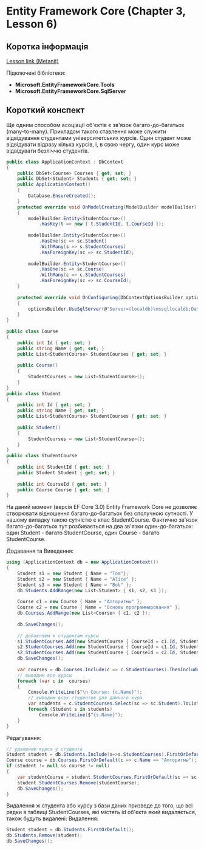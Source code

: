 # Entity Framework Core (Chapter 3, Lesson 6)

## Коротка інформація
[Lesson link (Metanit)](https://metanit.com/sharp/entityframeworkcore/3.6.php)

Підключені бібліотеки:

* **Microsoft.EntityFrameworkCore.Tools**
* **Microsoft.EntityFrameworkCore.SqlServer**

## Короткий конспект

Ще одним способом асоціації об'єктів є зв'язок багато-до-багатьох (many-to-many). 
Прикладом такого ставлення може служити відвідування студентами університетських курсів. Один студент може відвідувати відразу кілька курсів, і, 
в свою чергу, один курс може відвідувати безліччю студентів.

```csharp
public class ApplicationContext : DbContext
{
    public DbSet<Course> Courses { get; set; }
    public DbSet<Student> Students { get; set; }
    public ApplicationContext()
    {
        Database.EnsureCreated();
    }
    protected override void OnModelCreating(ModelBuilder modelBuilder)
    {
        modelBuilder.Entity<StudentCourse>()
            .HasKey(t => new { t.StudentId, t.CourseId });
 
        modelBuilder.Entity<StudentCourse>()
            .HasOne(sc => sc.Student)
            .WithMany(s => s.StudentCourses)
            .HasForeignKey(sc => sc.StudentId);
 
        modelBuilder.Entity<StudentCourse>()
            .HasOne(sc => sc.Course)
            .WithMany(c => c.StudentCourses)
            .HasForeignKey(sc => sc.CourseId);
    }
     
    protected override void OnConfiguring(DbContextOptionsBuilder optionsBuilder)
    {
        optionsBuilder.UseSqlServer(@"Server=(localdb)\mssqllocaldb;Database=relationsdb;Trusted_Connection=True;");
    }
}
 
public class Course
{
    public int Id { get; set; }
    public string Name { get; set; }
    public List<StudentCourse> StudentCourses { get; set; }
     
    public Course()
    {
        StudentCourses = new List<StudentCourse>();
    }
}
public class Student
{
    public int Id { get; set; }
    public string Name { get; set; }
    public List<StudentCourse> StudentCourses { get; set; }
     
    public Student()
    {
        StudentCourses = new List<StudentCourse>();
    }
}
public class StudentCourse
{
    public int StudentId { get; set; }
    public Student Student { get; set; }
 
    public int CourseId { get; set; }
    public Course Course { get; set; }
}
```
На даний момент (версія EF Core 3.0) Entity Framework Core не дозволяє створювати відношення багато-до-багатьох без сполучною сутності. 
У нашому випадку такою сутністю є клас StudentCourse. Фактично зв'язок багато-до-багатьох тут розбивається на два зв'язки один-до-багатьох: 
один Student - багато StudentCourse, один Course - багато StudentCourse.

Додавання та Виведення:
```csharp
using (ApplicationContext db = new ApplicationContext())
{
    Student s1 = new Student { Name = "Tom"};
    Student s2 = new Student { Name = "Alice" };
    Student s3 = new Student { Name = "Bob" };
    db.Students.AddRange(new List<Student> { s1, s2, s3 });
 
    Course c1 = new Course { Name = "Алгоритмы" };
    Course c2 = new Course { Name = "Основы программирования" };
    db.Courses.AddRange(new List<Course> { c1, c2 });
 
    db.SaveChanges();
 
    // добавляем к студентам курсы
    s1.StudentCourses.Add(new StudentCourse { CourseId = c1.Id, StudentId = s1.Id });
    s2.StudentCourses.Add(new StudentCourse { CourseId = c1.Id, StudentId = s2.Id });
    s2.StudentCourses.Add(new StudentCourse { CourseId = c2.Id, StudentId = s2.Id });
    db.SaveChanges();
 
    var courses = db.Courses.Include(c => c.StudentCourses).ThenInclude(sc => sc.Student).ToList();
    // выводим все курсы
    foreach (var c in  courses)
    {
        Console.WriteLine($"\n Course: {c.Name}");
        // выводим всех студентов для данного кура
        var students = c.StudentCourses.Select(sc => sc.Student).ToList();
        foreach (Student s in students)
            Console.WriteLine($"{s.Name}");
    }
}
```

Редагування:
```csharp
// удаление курса у студента
Student student = db.Students.Include(s=>s.StudentCourses).FirstOrDefault(s => s.Name == "Alice");
Course course = db.Courses.FirstOrDefault(c => c.Name == "Алгоритмы");
if (student != null && course != null)
{
    var studentCourse = student.StudentCourses.FirstOrDefault(sc => sc.CourseId == course.Id);
    student.StudentCourses.Remove(studentCourse);
    db.SaveChanges();
}
```
Видалення ж студента або курсу з бази даних призведе до того, що всі рядки в таблиці StudentCourses, які містять id об'єкта який видаляється, також будуть видалені:
Видалення:
```csharp
Student student = db.Students.FirstOrDefault();
db.Students.Remove(student);
db.SaveChanges();
```